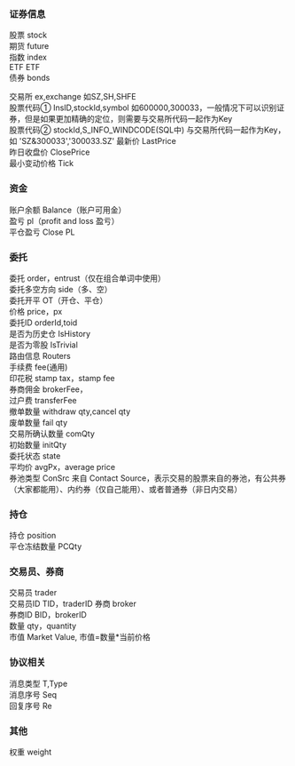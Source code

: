 ### 证券信息

股票  stock  
期货  future  
指数  index  
ETF  ETF  
债券  bonds  

交易所  ex,exchange 如SZ,SH,SHFE  
股票代码①  InsID,stockId,symbol   如600000,300033，一般情况下可以识别证券，但是如果更加精确的定位，则需要与交易所代码一起作为Key  
股票代码②  stockId,S_INFO_WINDCODE(SQL中)  与交易所代码一起作为Key，如 'SZ&300033','300033.SZ'
最新价  LastPrice  
昨日收盘价  ClosePrice  
最小变动价格  Tick  

### 资金

账户余额  Balance（账户可用金）  
盈亏  pl（profit and loss 盈亏）  
平仓盈亏  Close PL  

### 委托

委托  order，entrust（仅在组合单词中使用）  
委托多空方向  side（多、空）  
委托开平  OT（开仓、平仓）  
价格  price，px  
委托ID  orderId,toid  
是否为历史仓  IsHistory  
是否为零股  IsTrivial  
路由信息  Routers  
手续费  fee(通用)  
印花税  stamp tax，stamp fee  
券商佣金  brokerFee，  
过户费  transferFee  
撤单数量  withdraw qty,cancel qty  
废单数量  fail qty  
交易所确认数量  comQty  
初始数量  initQty  
委托状态  state  
平均价  avgPx，average price    
券池类型  ConSrc 来自 Contact Source，表示交易的股票来自的券池，有公共券（大家都能用）、内约券（仅自己能用）、或者普通券（非日内交易）  

### 持仓

持仓  position  
平仓冻结数量  PCQty  
  
### 交易员、券商

交易员  trader  
交易员ID  TID，traderID
券商  broker  
券商ID  BID，brokerID  
数量  qty，quantity  
市值  Market Value, 市值=数量*当前价格  

### 协议相关

消息类型  T,Type  
消息序号  Seq  
回复序号  Re  

### 其他

权重  weight  